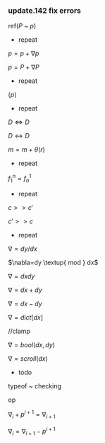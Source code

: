 ### update.142 fix errors 



ref($P$ ~ $p$)

- repeat

$p=p+\nabla p$

$p=P+\nabla P$

- repeat

$\left<p\right>$

- repeat

$D \Leftrightarrow D$

$D \leftrightarrow D$

$m=m+\theta(r)$

- repeat

$f^{n}_1=f^{1}_n$
- repeat

$c>>c'$

$c'>>c$

- repeat

$\nabla ={dy}/{dx}$

$\nabla=dy \textup{ mod } dx$

$\nabla=dxdy$

$\nabla=dx+dy$

$\nabla=dx-dy$

$\nabla=dict[dx]$

//clamp

$\nabla=bool(dx,dy)$

$\nabla=scroll(dx)$

- todo

typeof ~ checking

op

$\nabla_i+p^{i+1}=\nabla_{i+1}$


$\nabla_i=\nabla_{i+1}-p^{i+1}$









